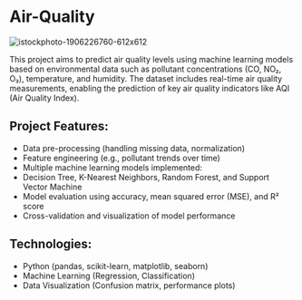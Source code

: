 # Air-Quality

![istockphoto-1906226760-612x612](https://github.com/user-attachments/assets/727e6a28-7e55-48d7-9925-b8ea079ef2d0)

This project aims to predict air quality levels using machine learning models based on environmental data such as pollutant concentrations (CO, NO₂, O₃), temperature, and humidity. The dataset includes real-time air quality measurements, enabling the prediction of key air quality indicators like AQI (Air Quality Index).

## Project Features:
- Data pre-processing (handling missing data, normalization)
- Feature engineering (e.g., pollutant trends over time)
- Multiple machine learning models implemented:
- Decision Tree, K-Nearest Neighbors, Random Forest, and Support Vector Machine
- Model evaluation using accuracy, mean squared error (MSE), and R² score
- Cross-validation and visualization of model performance

## Technologies:
- Python (pandas, scikit-learn, matplotlib, seaborn)
- Machine Learning (Regression, Classification)
- Data Visualization (Confusion matrix, performance plots)
